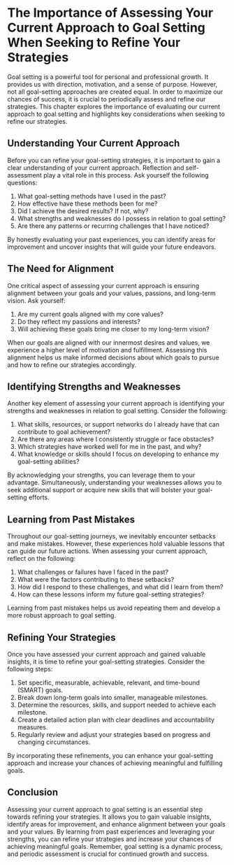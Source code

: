 # The Importance of Assessing Your Current Approach to Goal Setting When Seeking to Refine Your Strategies

Goal setting is a powerful tool for personal and professional growth. It provides us with direction, motivation, and a sense of purpose. However, not all goal-setting approaches are created equal. In order to maximize our chances of success, it is crucial to periodically assess and refine our strategies. This chapter explores the importance of evaluating our current approach to goal setting and highlights key considerations when seeking to refine our strategies.

## Understanding Your Current Approach

Before you can refine your goal-setting strategies, it is important to gain a clear understanding of your current approach. Reflection and self-assessment play a vital role in this process. Ask yourself the following questions:

1. What goal-setting methods have I used in the past?
2. How effective have these methods been for me?
3. Did I achieve the desired results? If not, why?
4. What strengths and weaknesses do I possess in relation to goal setting?
5. Are there any patterns or recurring challenges that I have noticed?

By honestly evaluating your past experiences, you can identify areas for improvement and uncover insights that will guide your future endeavors.

## The Need for Alignment

One critical aspect of assessing your current approach is ensuring alignment between your goals and your values, passions, and long-term vision. Ask yourself:

1. Are my current goals aligned with my core values?
2. Do they reflect my passions and interests?
3. Will achieving these goals bring me closer to my long-term vision?

When our goals are aligned with our innermost desires and values, we experience a higher level of motivation and fulfillment. Assessing this alignment helps us make informed decisions about which goals to pursue and how to refine our strategies accordingly.

## Identifying Strengths and Weaknesses

Another key element of assessing your current approach is identifying your strengths and weaknesses in relation to goal setting. Consider the following:

1. What skills, resources, or support networks do I already have that can contribute to goal achievement?
2. Are there any areas where I consistently struggle or face obstacles?
3. Which strategies have worked well for me in the past, and why?
4. What knowledge or skills should I focus on developing to enhance my goal-setting abilities?

By acknowledging your strengths, you can leverage them to your advantage. Simultaneously, understanding your weaknesses allows you to seek additional support or acquire new skills that will bolster your goal-setting efforts.

## Learning from Past Mistakes

Throughout our goal-setting journeys, we inevitably encounter setbacks and make mistakes. However, these experiences hold valuable lessons that can guide our future actions. When assessing your current approach, reflect on the following:

1. What challenges or failures have I faced in the past?
2. What were the factors contributing to these setbacks?
3. How did I respond to these challenges, and what did I learn from them?
4. How can these lessons inform my future goal-setting strategies?

Learning from past mistakes helps us avoid repeating them and develop a more robust approach to goal setting.

## Refining Your Strategies

Once you have assessed your current approach and gained valuable insights, it is time to refine your goal-setting strategies. Consider the following steps:

1. Set specific, measurable, achievable, relevant, and time-bound (SMART) goals.
2. Break down long-term goals into smaller, manageable milestones.
3. Determine the resources, skills, and support needed to achieve each milestone.
4. Create a detailed action plan with clear deadlines and accountability measures.
5. Regularly review and adjust your strategies based on progress and changing circumstances.

By incorporating these refinements, you can enhance your goal-setting approach and increase your chances of achieving meaningful and fulfilling goals.

## Conclusion

Assessing your current approach to goal setting is an essential step towards refining your strategies. It allows you to gain valuable insights, identify areas for improvement, and enhance alignment between your goals and your values. By learning from past experiences and leveraging your strengths, you can refine your strategies and increase your chances of achieving meaningful goals. Remember, goal setting is a dynamic process, and periodic assessment is crucial for continued growth and success.
